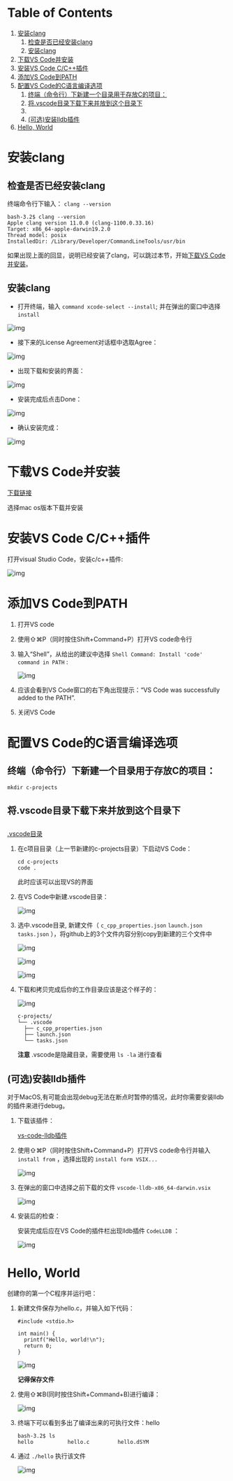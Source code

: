 
# Table of Contents

1.  [安装clang](#org8103c10)
    1.  [检查是否已经安装clang](#org61c3428)
    2.  [安装clang](#org70579e5)
2.  [下载VS Code并安装](#org9855466)
3.  [安装VS Code C/C++插件](#org4cd05e8)
4.  [添加VS Code到PATH](#orgf16ff59)
5.  [配置VS Code的C语言编译选项](#orgcb2db0a)
    1.  [终端（命令行）下新建一个目录用于存放C的项目：](#orgbf4c71d)
    2.  [将.vscode目录下载下来并放到这个目录下](#orgb788ca4)
    3.  [](#org700611d)
    4.  [(可选)安装lldb插件](#orgff265b5)
6.  [Hello, World](#orgbccf194)


<a id="org8103c10"></a>

# 安装clang


<a id="org61c3428"></a>

## 检查是否已经安装clang

终端命令行下输入： `clang --version` 

    bash-3.2$ clang --version
    Apple clang version 11.0.0 (clang-1100.0.33.16)
    Target: x86_64-apple-darwin19.2.0
    Thread model: posix
    InstalledDir: /Library/Developer/CommandLineTools/usr/bin

如果出现上面的回显，说明已经安装了clang，可以跳过本节，开始[下载VS Code并安装](#org9855466)。


<a id="org70579e5"></a>

## 安装clang

-   打开终端，输入 `command xcode-select --install`; 并在弹出的窗口中选择 `install`

![img](./img/Clang-xcode-select.png)

-   接下来的License Agreement对话框中选取Agree：

![img](./img/Clang-License-Agreement.png)

-   出现下载和安装的界面：

![img](./img/Clang-Installing-Software.png)

-   安装完成后点击Done：

![img](./img/Clang-Installed.png)

-   确认安装完成：

![img](./img/Clang-Check-version.png)


<a id="org9855466"></a>

# 下载VS Code并安装

[下载链接](https://code.visualstudio.com/download)

选择mac os版本下载并安装


<a id="org4cd05e8"></a>

# 安装VS Code C/C++插件

打开visual Studio Code，安装c/c++插件:

![img](./img/vs-install-plugin.png)


<a id="orgf16ff59"></a>

# 添加VS Code到PATH

1.  打开VS code
2.  使用⇧⌘P（同时按住Shift+Command+P）打开VS code命令行
3.  输入“Shell”，从给出的建议中选择 `Shell Command: Install 'code' command in PATH` :
    
    ![img](./img/mac-command-palette-shell-command.png)

4.  应该会看到VS Code窗口的右下角出现提示：“VS Code was successfully added to the PATH”.
5.  关闭VS Code


<a id="orgcb2db0a"></a>

# 配置VS Code的C语言编译选项


<a id="orgbf4c71d"></a>

## 终端（命令行）下新建一个目录用于存放C的项目：

    mkdir c-projects


<a id="orgb788ca4"></a>

## 将.vscode目录下载下来并放到这个目录下


<a id="org700611d"></a>

## 

[.vscode目录](https://github.com/linc5403/c/tree/master/ide/macos/.vscode)

1.  在c项目目录（上一节新建的c-projects目录）下启动VS Code：
    
        cd c-projects
        code .
    
    此时应该可以出现VS的界面

2.  在VS Code中新建.vscode目录：
    
    ![img](./img/create-dir.png)

3.  选中.vscode目录, 新建文件（ `c_cpp_properties.json` `launch.json` `tasks.json` ），将github上的3个文件内容分别copy到新建的三个文件中
    
    ![img](./img/create-file-1.png)
    
    ![img](./img/create-file-2.png)
    
    ![img](./img/create-file-3.png)

4.  下载和拷贝完成后你的工作目录应该是这个样子的：
    
    ![img](./img/create-file-4.png)
    
        c-projects/
        └── .vscode
          ├── c_cpp_properties.json
          ├── launch.json
          └── tasks.json
    
    **注意** .vscode是隐藏目录，需要使用 `ls -la` 进行查看


<a id="orgff265b5"></a>

## (可选)安装lldb插件

对于MacOS,有可能会出现debug无法在断点时暂停的情况，此时你需要安装lldb的插件来进行debug。

1.  下载该插件：
    
    [vs-code-lldb插件](https://github.com/vadimcn/vscode-lldb/releases/download/v1.4.5/vscode-lldb-x86_64-darwin.vsix)

2.  使用⇧⌘P（同时按住Shift+Command+P）打开VS code命令行并输入 `install from` ，选择出现的 `install form VSIX...`
    
    ![img](./img/select-debug-extension.png)

3.  在弹出的窗口中选择之前下载的文件 `vscode-lldb-x86_64-darwin.vsix` 
    
    ![img](./img/select-debug-file.png)

4.  安装后的检查：
    
    安装完成后应在VS Code的插件栏出现lldb插件 `CodeLLDB` ：
    
    ![img](./img/show-lldb.png)


<a id="orgbccf194"></a>

# Hello, World

创建你的第一个C程序并运行吧：

1.  新建文件保存为hello.c，并输入如下代码：
    
        #include <stdio.h>
        
        int main() {
          printf("Hello, world!\n");
          return 0;
        }
    
    ![img](./img/hello-code.png)
    
    **记得保存文件**

2.  使用⇧⌘B(同时按住Shift+Command+B)进行编译：
    
    ![img](./img/compile.png)

3.  终端下可以看到多出了编译出来的可执行文件：hello
    
        bash-3.2$ ls
        hello           hello.c         hello.dSYM

4.  通过 `./hello` 执行该文件
    
    ![img](./img/result.png)

